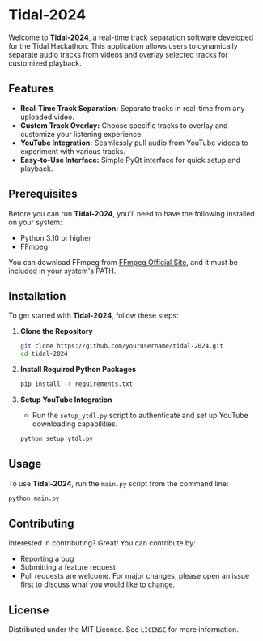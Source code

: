 # Tidal-2024

Welcome to **Tidal-2024**, a real-time track separation software developed for the Tidal Hackathon. This application allows users to dynamically separate audio tracks from videos and overlay selected tracks for customized playback.

## Features

- **Real-Time Track Separation:** Separate tracks in real-time from any uploaded video.
- **Custom Track Overlay:** Choose specific tracks to overlay and customize your listening experience.
- **YouTube Integration:** Seamlessly pull audio from YouTube videos to experiment with various tracks.
- **Easy-to-Use Interface:** Simple PyQt interface for quick setup and playback.

## Prerequisites

Before you can run **Tidal-2024**, you'll need to have the following installed on your system:
- Python 3.10 or higher
- FFmpeg

You can download FFmpeg from [FFmpeg Official Site](https://ffmpeg.org/download.html), and it must be included in your system's PATH.

## Installation

To get started with **Tidal-2024**, follow these steps:

1. **Clone the Repository**
   ```bash
   git clone https://github.com/yourusername/tidal-2024.git
   cd tidal-2024
   ```

2. **Install Required Python Packages**
   ```bash
   pip install -r requirements.txt
   ```

3. **Setup YouTube Integration**
   - Run the `setup_ytdl.py` script to authenticate and set up YouTube downloading capabilities.
   ```bash
   python setup_ytdl.py
   ```

## Usage

To use **Tidal-2024**, run the `main.py` script from the command line:

```bash
python main.py
```

## Contributing

Interested in contributing? Great! You can contribute by:
- Reporting a bug
- Submitting a feature request
- Pull requests are welcome. For major changes, please open an issue first to discuss what you would like to change.

## License

Distributed under the MIT License. See `LICENSE` for more information.
